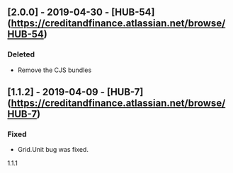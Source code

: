 ## [2.0.0] - 2019-04-30 - [HUB-54] (https://creditandfinance.atlassian.net/browse/HUB-54)
 
### Deleted
- Remove the CJS bundles

## [1.1.2] - 2019-04-09 - [HUB-7] (https://creditandfinance.atlassian.net/browse/HUB-7)
 
### Fixed
- Grid.Unit bug was fixed.

1.1.1
